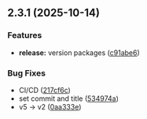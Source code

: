 ## 2.3.1 (2025-10-14)

### Features

* **release:** version packages ([c91abe6](https://github.com/doprz/not-UTRP/commit/c91abe6d8838b1168472361ccab5fa4a669084cc))

### Bug Fixes

* CI/CD ([217cf6c](https://github.com/doprz/not-UTRP/commit/217cf6cc493124bfeb8e8729728569a19508a1a1))
* set commit and title ([534974a](https://github.com/doprz/not-UTRP/commit/534974ab402a3528ac7dbd5328af77ee71eeeec3))
* v5 -> v2 ([0aa333e](https://github.com/doprz/not-UTRP/commit/0aa333e7e7e027a5f2db2ae16756ede9706d684e))
